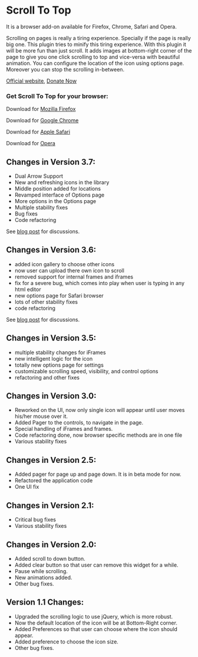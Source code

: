 Scroll To Top
=============

It is a browser add-on available for Firefox, Chrome, Safari and Opera.

Scrolling on pages is really a tiring experience. Specially if the page is really big one. This plugin tries to minify this tiring experience. With this plugin it will be more fun than just scroll. It adds images at bottom-right corner of the page to give you one click scrolling to top and vice-versa with beautiful animation. You can configure the location of the icon using options page. Moreover you can stop the scrolling in-between.

[Official website](http://pratikabu.users.sourceforge.net/extensions/scrolltotop), [Donate Now](http://pratikabu.users.sourceforge.net/extensions/scrolltotop/donate.php)

### Get Scroll To Top for your browser:

Download for [Mozilla Firefox](http://addons.mozilla.org/en-US/firefox/addon/scroll-to-top?src=external-git)

Download for [Google Chrome](http://chrome.google.com/webstore/detail/scroll-to-top/hegiignepmecppikdlbohnnbfjdoaghj)

Download for [Apple Safari](http://pratikabu.users.sourceforge.net/extensions/scrolltotop/safaridownload.php)

Download for [Opera](http://addons.opera.com/en/extensions/details/scroll-to-top)

Changes in Version 3.7:
------------
- Dual Arrow Support
- New and refreshing icons in the library
- Middle position added for locations
- Revamped interface of Options page
- More options in the Options page
- Multiple stability fixes
- Bug fixes
- Code refactoring

See [blog post](http://pratikabu.blogspot.in/2013/01/scroll-to-top-version-37-released.html) for discussions.

Changes in Version 3.6:
------------
- added icon gallery to choose other icons
- now user can upload there own icon to scroll
- removed support for internal frames and iframes
- fix for a severe bug, which comes into play when user is typing in any html editor
- new options page for Safari browser
- lots of other stability fixes
- code refactoring

See [blog post](http://pratikabu.blogspot.com/2012/11/scroll-to-top-version-36-released.html) for discussions.

Changes in Version 3.5:
------------
- multiple stability changes for iFrames
- new intelligent logic for the icon
- totally new options page for settings
- customizable scrolling speed, visibility, and control options
- refactoring and other fixes

Changes in Version 3.0:
------------
- Reworked on the UI, now only single icon will appear until user moves his/her mouse over it.
- Added Pager to the controls, to navigate in the page.
- Special handling of iFrames and frames.
- Code refactoring done, now browser specific methods are in one file
- Various stability fixes

Changes in Version 2.5:
------------
- Added pager for page up and page down. It is in beta mode for now.
- Refactored the application code
- One UI fix

Changes in Version 2.1:
------------
- Critical bug fixes
- Various stability fixes

Changes in Version 2.0:
------------
- Added scroll to down button.
- Added clear button so that user can remove this widget for a while.
- Pause while scrolling.
- New animations added.
- Other bug fixes.

Version 1.1 Changes:
------------
- Upgraded the scrolling logic to use jQuery, which is more robust.
- Now the default location of the icon will be at Bottom-Right corner.
- Added Preferences so that user can choose where the icon should appear.
- Added preference to choose the icon size.
- Other bug fixes.

